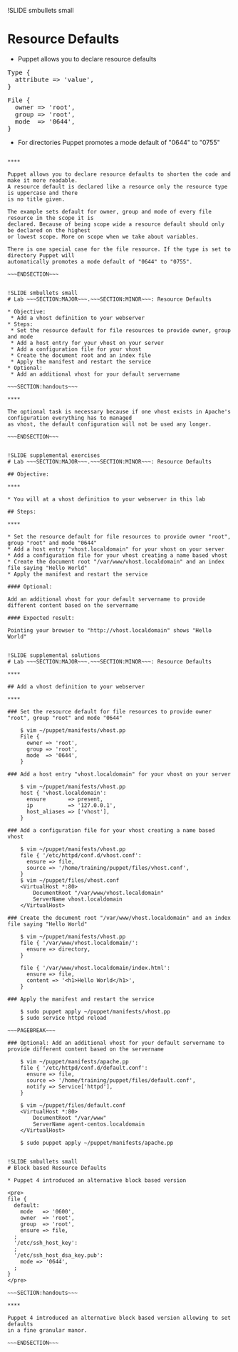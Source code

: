 !SLIDE smbullets small
# Resource Defaults

* Puppet allows you to declare resource defaults

<pre>
Type {
  attribute => 'value',
}
</pre>

<pre>
File {
  owner => 'root',
  group => 'root',
  mode  => '0644',
}
</pre>

* For directories Puppet promotes a mode default of "0644" to "0755"

~~~SECTION:handouts~~~

****

Puppet allows you to declare resource defaults to shorten the code and make it more readable.
A resource default is declared like a resource only the resource type is uppercase and there
is no title given.

The example sets default for owner, group and mode of every file resource in the scope it is
declared. Because of being scope wide a resource default should only be declared on the highest
or lowest scope. More on scope when we take about variables.

There is one special case for the file resource. If the type is set to directory Puppet will
automatically promotes a mode default of "0644" to "0755".

~~~ENDSECTION~~~


!SLIDE smbullets small
# Lab ~~~SECTION:MAJOR~~~.~~~SECTION:MINOR~~~: Resource Defaults

* Objective:
 * Add a vhost definition to your webserver
* Steps:
 * Set the resource default for file resources to provide owner, group and mode
 * Add a host entry for your vhost on your server
 * Add a configuration file for your vhost
 * Create the document root and an index file
 * Apply the manifest and restart the service
* Optional:
 * Add an additional vhost for your default servername

~~~SECTION:handouts~~~

****

The optional task is necessary because if one vhost exists in Apache's configuration everything has to managed
as vhost, the default configuration will not be used any longer.

~~~ENDSECTION~~~


!SLIDE supplemental exercises
# Lab ~~~SECTION:MAJOR~~~.~~~SECTION:MINOR~~~: Resource Defaults

## Objective:

****

* You will at a vhost definition to your webserver in this lab

## Steps:

****

* Set the resource default for file resources to provide owner "root", group "root" and mode "0644"
* Add a host entry "vhost.localdomain" for your vhost on your server
* Add a configuration file for your vhost creating a name based vhost
* Create the document root "/var/www/vhost.localdomain" and an index file saying "Hello World"
* Apply the manifest and restart the service

#### Optional:

Add an additional vhost for your default servername to provide different content based on the servername

#### Expected result:

Pointing your browser to "http://vhost.localdomain" shows "Hello World"


!SLIDE supplemental solutions
# Lab ~~~SECTION:MAJOR~~~.~~~SECTION:MINOR~~~: Resource Defaults

****

## Add a vhost definition to your webserver

****

### Set the resource default for file resources to provide owner "root", group "root" and mode "0644"

    $ vim ~/puppet/manifests/vhost.pp
    File {
      owner => 'root',
      group => 'root',
      mode  => '0644',
    }

### Add a host entry "vhost.localdomain" for your vhost on your server

    $ vim ~/puppet/manifests/vhost.pp
    host { 'vhost.localdomain':
      ensure       => present,
      ip           => '127.0.0.1',
      host_aliases => ['vhost'],
    }

### Add a configuration file for your vhost creating a name based vhost

    $ vim ~/puppet/manifests/vhost.pp
    file { '/etc/httpd/conf.d/vhost.conf':
      ensure => file,
      source => '/home/training/puppet/files/vhost.conf',
    }
    $ vim ~/puppet/files/vhost.conf
    <VirtualHost *:80>
        DocumentRoot "/var/www/vhost.localdomain"
        ServerName vhost.localdomain
    </VirtualHost>

### Create the document root "/var/www/vhost.localdomain" and an index file saying "Hello World"

    $ vim ~/puppet/manifests/vhost.pp
    file { '/var/www/vhost.localdomain/':
      ensure => directory,
    }
    
    file { '/var/www/vhost.localdomain/index.html':
      ensure => file,
      content => '<h1>Hello World</h1>',
    }

### Apply the manifest and restart the service

    $ sudo puppet apply ~/puppet/manifests/vhost.pp
    $ sudo service httpd reload

~~~PAGEBREAK~~~
    
### Optional: Add an additional vhost for your default servername to provide different content based on the servername

    $ vim ~/puppet/manifests/apache.pp
    file { '/etc/httpd/conf.d/default.conf':
      ensure => file,
      source => '/home/training/puppet/files/default.conf',
      notify => Service['httpd'],
    }

    $ vim ~/puppet/files/default.conf
    <VirtualHost *:80>
        DocumentRoot "/var/www"
        ServerName agent-centos.localdomain
    </VirtualHost>

    $ sudo puppet apply ~/puppet/manifests/apache.pp


!SLIDE smbullets small
# Block based Resource Defaults

* Puppet 4 introduced an alternative block based version

<pre>
file {
  default:
    mode   => '0600',
    owner  => 'root',
    group  => 'root',
    ensure => file,
  ;
  '/etc/ssh_host_key':
  ;
  '/etc/ssh_host_dsa_key.pub':
    mode => '0644',
  ;
}
</pre>

~~~SECTION:handouts~~~

****

Puppet 4 introduced an alternative block based version allowing to set defaults
in a fine granular manor. 

~~~ENDSECTION~~~
